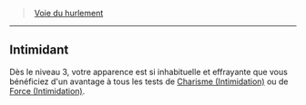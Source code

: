 ﻿---
!GenericItem
Id: barbarian_howling_hd.md#intimidant
ParentLink: barbarian_howling_hd.md#voie-du-hurlement
Name: Intimidant
ParentName: Voie du hurlement
NameLevel: 2
Attributes: {}
---
> [Voie du hurlement](hd_barbarian_howling.md)

---

## Intimidant

Dès le niveau 3, votre apparence est si inhabituelle et effrayante que vous bénéficiez d'un avantage à tous les tests de [Charisme (Intimidation)](hd_abilities_charisma_intimidation.md) ou de [Force (Intimidation)](hd_abilities_option_competences_associees_avec_differentes_caracteristiques.md).

